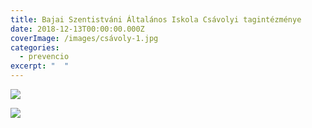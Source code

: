 ```yaml
---
title: Bajai Szentistváni Általános Iskola Csávolyi tagintézménye
date: 2018-12-13T00:00:00.000Z
coverImage: /images/csávoly-1.jpg
categories:
  - prevencio
excerpt: "  "
---
```

![](/images/csávoly-3.jpg)

![](/images/csávoly-6.jpg)
